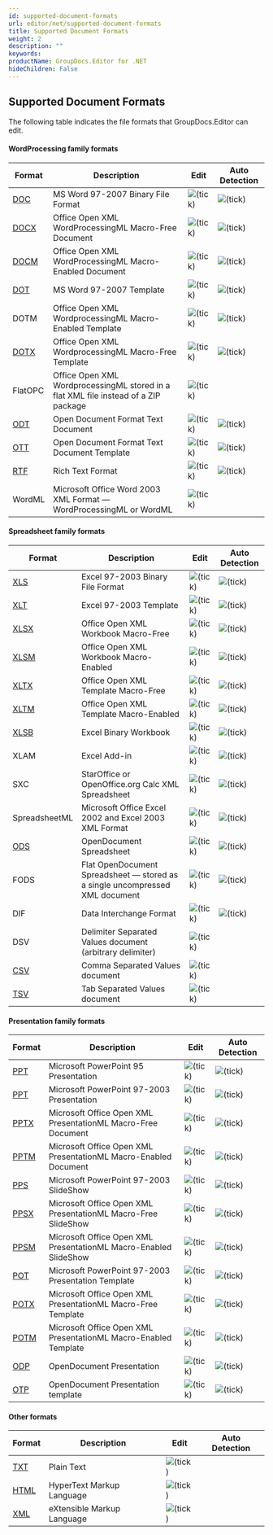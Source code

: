 ```yaml
---
id: supported-document-formats
url: editor/net/supported-document-formats
title: Supported Document Formats
weight: 2
description: ""
keywords: 
productName: GroupDocs.Editor for .NET
hideChildren: False
---
```

## Supported Document Formats

The following table indicates the file formats that GroupDocs.Editor can edit.

#### WordProcessing family formats

| Format | Description | Edit | Auto Detection |
| --- | --- | --- | --- |
| [DOC](https://wiki.fileformat.com/specification/word-processing/doc/) | MS Word 97-2007 Binary File Format | ![(tick)](editor/net/images/check.png) | ![(tick)](editor/net/images/check.png) |
| [DOCX](https://wiki.fileformat.com/specification/word-processing/docx/) | Office Open XML WordProcessingML Macro-Free Document | ![(tick)](editor/net/images/check.png) | ![(tick)](editor/net/images/check.png) |
| [DOCM](https://wiki.fileformat.com/specification/word-processing/docm/) | Office Open XML WordProcessingML Macro-Enabled Document | ![(tick)](editor/net/images/check.png) | ![(tick)](editor/net/images/check.png) |
| [DOT](https://wiki.fileformat.com/specification/word-processing/dot/) | MS Word 97-2007 Template | ![(tick)](editor/net/images/check.png) | ![(tick)](editor/net/images/check.png) |
| DOTM | Office Open XML WordprocessingML Macro-Enabled Template | ![(tick)](editor/net/images/check.png) | ![(tick)](editor/net/images/check.png) |
| [DOTX](https://wiki.fileformat.com/specification/word-processing/dotx/) | Office Open XML WordprocessingML Macro-Free Template | ![(tick)](editor/net/images/check.png) | ![(tick)](editor/net/images/check.png) |
| FlatOPC | Office Open XML WordprocessingML stored in a flat XML file instead of a ZIP package | ![(tick)](editor/net/images/check.png) |   |
| [ODT](https://wiki.fileformat.com/specification/word-processing/odt/) | Open Document Format Text Document | ![(tick)](editor/net/images/check.png) | ![(tick)](editor/net/images/check.png) |
| [OTT](https://wiki.fileformat.com/specification/word-processing/ott/) | Open Document Format Text Document Template | ![(tick)](editor/net/images/check.png) | ![(tick)](editor/net/images/check.png) |
| [RTF](https://wiki.fileformat.com/specification/word-processing/rtf/) | Rich Text Format | ![(tick)](editor/net/images/check.png) | ![(tick)](editor/net/images/check.png) |
| WordML | Microsoft Office Word 2003 XML Format — WordProcessingML or WordML | ![(tick)](editor/net/images/check.png) |   |

#### Spreadsheet family formats

| Format | Description | Edit | Auto Detection |
| --- | --- | --- | --- |
| [XLS](https://wiki.fileformat.com/specification/spreadsheet/xls/) | Excel 97-2003 Binary File Format | ![(tick)](editor/net/images/check.png) | ![(tick)](editor/net/images/check.png) |
| [XLT](https://wiki.fileformat.com/specification/spreadsheet/xlt/) | Excel 97-2003 Template | ![(tick)](editor/net/images/check.png) | ![(tick)](editor/net/images/check.png) |
| [XLSX](https://wiki.fileformat.com/specification/spreadsheet/xlsx/) | Office Open XML Workbook Macro-Free | ![(tick)](editor/net/images/check.png) | ![(tick)](editor/net/images/check.png) |
| [XLSM](https://wiki.fileformat.com/specification/spreadsheet/xlsm/) | Office Open XML Workbook Macro-Enabled | ![(tick)](editor/net/images/check.png) | ![(tick)](editor/net/images/check.png) |
| [XLTX](https://wiki.fileformat.com/specification/spreadsheet/xltx/) | Office Open XML Template Macro-Free | ![(tick)](editor/net/images/check.png) | ![(tick)](editor/net/images/check.png) |
| [XLTM](https://wiki.fileformat.com/specification/spreadsheet/xltm/) | Office Open XML Template Macro-Enabled | ![(tick)](editor/net/images/check.png) | ![(tick)](editor/net/images/check.png) |
| [XLSB](https://wiki.fileformat.com/specification/spreadsheet/xlsb/) | Excel Binary Workbook | ![(tick)](editor/net/images/check.png) | ![(tick)](editor/net/images/check.png) |
| XLAM | Excel Add-in | ![(tick)](editor/net/images/check.png) | ![(tick)](editor/net/images/check.png) |
| SXC | StarOffice or OpenOffice.org Calc XML Spreadsheet | ![(tick)](editor/net/images/check.png) | ![(tick)](editor/net/images/check.png) |
| SpreadsheetML | Microsoft Office Excel 2002 and Excel 2003 XML Format | ![(tick)](editor/net/images/check.png) | ![(tick)](editor/net/images/check.png) |
| [ODS](https://wiki.fileformat.com/specification/spreadsheet/ods/) | OpenDocument Spreadsheet | ![(tick)](editor/net/images/check.png) | ![(tick)](editor/net/images/check.png) |
| FODS | Flat OpenDocument Spreadsheet — stored as a single uncompressed XML document | ![(tick)](editor/net/images/check.png) | ![(tick)](editor/net/images/check.png) |
| DIF | Data Interchange Format | ![(tick)](editor/net/images/check.png) | ![(tick)](editor/net/images/check.png) |
| DSV | Delimiter Separated Values document (arbitrary delimiter) | ![(tick)](editor/net/images/check.png) |   |
| [CSV](https://wiki.fileformat.com/specification/spreadsheet/csv/) | Comma Separated Values document | ![(tick)](editor/net/images/check.png) |   |
| [TSV](https://wiki.fileformat.com/specification/spreadsheet/tsv/) | Tab Separated Values document | ![(tick)](editor/net/images/check.png) |   |

#### Presentation family formats

| Format | Description | Edit | Auto Detection |
| --- | --- | --- | --- |
| [PPT](https://wiki.fileformat.com/presentation/ppt/) | Microsoft PowerPoint 95 Presentation | ![(tick)](editor/net/images/check.png) | ![(tick)](editor/net/images/check.png) |
| [PPT](https://wiki.fileformat.com/presentation/ppt/) | Microsoft PowerPoint 97-2003 Presentation | ![(tick)](editor/net/images/check.png) | ![(tick)](editor/net/images/check.png) |
| [PPTX](https://wiki.fileformat.com/presentation/pptx/) | Microsoft Office Open XML PresentationML Macro-Free Document | ![(tick)](editor/net/images/check.png) | ![(tick)](editor/net/images/check.png) |
| [PPTM](https://wiki.fileformat.com/presentation/pptm/) | Microsoft Office Open XML PresentationML Macro-Enabled Document | ![(tick)](editor/net/images/check.png) | ![(tick)](editor/net/images/check.png) |
| [PPS](https://wiki.fileformat.com/presentation/pps/) | Microsoft PowerPoint 97-2003 SlideShow | ![(tick)](editor/net/images/check.png) | ![(tick)](editor/net/images/check.png) |
| [PPSX](https://wiki.fileformat.com/presentation/ppsx/) | Microsoft Office Open XML PresentationML Macro-Free SlideShow | ![(tick)](editor/net/images/check.png) | ![(tick)](editor/net/images/check.png) |
| [PPSM](https://wiki.fileformat.com/presentation/ppsm/) | Microsoft Office Open XML PresentationML Macro-Enabled SlideShow | ![(tick)](editor/net/images/check.png) | ![(tick)](editor/net/images/check.png) |
| [POT](https://wiki.fileformat.com/presentation/pot/) | Microsoft PowerPoint 97-2003 Presentation Template | ![(tick)](editor/net/images/check.png) | ![(tick)](editor/net/images/check.png) |
| [POTX](https://wiki.fileformat.com/presentation/potx/) | Microsoft Office Open XML PresentationML Macro-Free Template | ![(tick)](editor/net/images/check.png) | ![(tick)](editor/net/images/check.png) |
| [POTM](https://wiki.fileformat.com/presentation/potm/) | Microsoft Office Open XML PresentationML Macro-Enabled Template | ![(tick)](editor/net/images/check.png) | ![(tick)](editor/net/images/check.png) |
| [ODP](https://wiki.fileformat.com/presentation/odp/) | OpenDocument Presentation | ![(tick)](editor/net/images/check.png) | ![(tick)](editor/net/images/check.png) |
| [OTP](https://wiki.fileformat.com/presentation/otp/) | OpenDocument Presentation template | ![(tick)](editor/net/images/check.png) | ![(tick)](editor/net/images/check.png) |

#### Other formats

| Format | Description | Edit | Auto Detection |
| --- | --- | --- | --- |
| [TXT](https://wiki.fileformat.com/specification/word-processing/txt/) | Plain Text | ![(tick)](editor/net/images/check.png) |   |
| [HTML](https://wiki.fileformat.com/specification/web/html/) | HyperText Markup Language | ![(tick)](editor/net/images/check.png) |   |
| [XML](https://wiki.fileformat.com/specification/web/xml/) | eXtensible Markup Language | ![(tick)](editor/net/images/check.png) |   |
